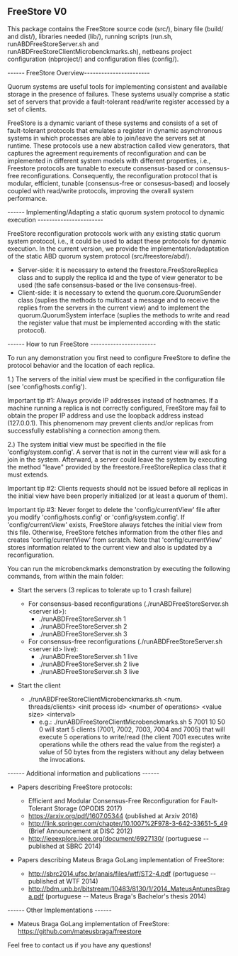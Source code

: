 FreeStore V0
----------

This package contains the FreeStore source code (src/), binary file (build/ and dist/), libraries needed (lib/), running scripts (run.sh, runABDFreeStoreServer.sh and runABDFreeStoreClientMicrobenckmarks.sh), netbeans project configuration (nbproject/) and configuration files (config/).


------ FreeStore Overview-----------------------

Quorum systems are useful tools for implementing consistent and available storage in the presence of failures. These systems usually comprise a static set of servers that provide a fault-tolerant read/write register accessed by a set of clients. 

FreeStore is a dynamic variant of these systems and consists of a set of fault-tolerant protocols that emulates a register in dynamic asynchronous systems in which processes are able to join/leave the servers set at runtime. These protocols use a new abstraction called view generators, that captures the agreement requirements of reconfiguration and can be implemented in different system models with different properties, i.e., Freestore protocols are tunable to execute consensus-based or consensus-free reconfigurations. Consequently, the reconfiguration protocol that is modular, efficient, tunable (consensus-free or consesus-based) and loosely coupled with read/write protocols, improving the overall system performance.


------ Implementing/Adapting a static quorum system protocol to dynamic execution -----------------------

FreeStore reconfiguration protocols work with any existing static quorum system protocol, i.e., it could be used to adapt these protocols for dynamic execution. In the current version, we provide the implementation/adaptation of the static ABD quorum system protocol (src/freestore/abd/).

  - Server-side: it is necessary to extend the freestore.FreeStoreReplica class and to supply the replica id and the type of view generator to be used (the safe consensus-based or the live consensus-free).
  - Client-side: it is necessary to extend the quorum.core.QuorumSender class (suplies the methods to multicast a message and to receive the replies from the servers in the current view) and to implement the  quorum.QuorumSystem interface (suplies the methods to write and read the register value that must be implemented according with the static protocol).

------ How to run FreeStore -----------------------


To run any demonstration you first need to configure FreeStore to define the protocol behavior and the location of each replica.

1.) The servers of the initial view must be specified in the configuration file (see 'config/hosts.config').

Important tip #1: Always provide IP addresses instead of hostnames. If a machine running a replica is not correctly configured, FreeStore may fail to obtain the proper IP address and use the loopback address instead (127.0.0.1). This phenomenom may prevent clients and/or replicas from successfully establishing a connection among them.

2.) The system initial view must be specified in the file 'config/system.config'. A server that is not in the current view will ask for a join in the system. Afterward, a server could leave the system by executing the method "leave" provided by the freestore.FreeStoreReplica class that it must extends. 

Important tip #2: Clients requests should not be issued before all replicas in the initial view have been properly initialized (or at least a quorum of them). 

Important tip #3: Never forget to delete the 'config/currentView' file after you modify 'config/hosts.config' or 'config/system.config'. If 'config/currentView' exists, FreeStore always fetches the initial view from this file. Otherwise, FreeStore fetches information from the other files and creates 'config/currentView' from scratch. Note that 'config/currentView' stores information related to the current view and also is updated by a reconfiguration.


You can run the microbenckmarks demonstration by executing the following commands, from within the main folder:

- Start the servers (3 replicas to tolerate up to 1 crash failure)
  - For consensus-based reconfigurations (./runABDFreeStoreServer.sh \<server id>): 
    - ./runABDFreeStoreServer.sh 1 
    - ./runABDFreeStoreServer.sh 2
    - ./runABDFreeStoreServer.sh 3
   - For consensus-free reconfigurations (./runABDFreeStoreServer.sh \<server id> live):
      - ./runABDFreeStoreServer.sh 1 live
      - ./runABDFreeStoreServer.sh 2 live
      - ./runABDFreeStoreServer.sh 3 live
    
- Start the client
  - ./runABDFreeStoreClientMicrobenckmarks.sh \<num. threads/clients> \<init process id> \<number of operations> \<value size> \<interval>
      - e.g.: ./runABDFreeStoreClientMicrobenckmarks.sh 5 7001 10 50 0 will start 5 clients (7001, 7002, 7003, 7004 and 7005) that will execute 5 operations to write/read (the client 7001 executes write operations while the others read the value from the register) a value of 50 bytes from the registers without any delay between the invocations.




------ Additional information and publications ------

  - Papers describing FreeStore protocols: 
      - Efficient and Modular Consensus-Free Reconfiguration for Fault-Tolerant Storage (OPODIS 2017)
      - https://arxiv.org/pdf/1607.05344 (published at Arxiv 2016)
      - http://link.springer.com/chapter/10.1007%2F978-3-642-33651-5_49 (Brief Announcement at DISC 2012)
      - http://ieeexplore.ieee.org/document/6927130/ (portuguese -- published at SBRC 2014)
   
  - Papers describing Mateus Braga GoLang implementation of FreeStore: 
      - http://sbrc2014.ufsc.br/anais/files/wtf/ST2-4.pdf (portuguese -- published at WTF 2014)
      - http://bdm.unb.br/bitstream/10483/8130/1/2014_MateusAntunesBraga.pdf (portuguese -- Mateus Braga's Bachelor's thesis 2014)


------ Other Implementations ------

  - Mateus Braga GoLang implementation of FreeStore: https://github.com/mateusbraga/freestore 

Feel free to contact us if you have any questions!
